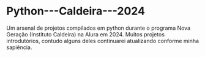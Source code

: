 # Python---Caldeira---2024
Um arsenal de projetos compilados em python durante o programa Nova Geração (Instituto Caldeira) na Alura em 2024. Muitos projetos introdutórios, contudo alguns deles continuarei atualizando conforme minha sapiência.
